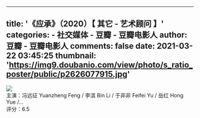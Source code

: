 
---
title: '《应承》（2020）【 其它 - 艺术顾问 】'
categories: 
    - 社交媒体
    - 豆瓣 - 豆瓣电影人
author: 豆瓣 - 豆瓣电影人
comments: false
date: 2021-03-22 03:45:25
thumbnail: 'https://img9.doubanio.com/view/photo/s_ratio_poster/public/p2626077915.jpg'
---

<div>   
<img src="https://img9.doubanio.com/view/photo/s_ratio_poster/public/p2626077915.jpg" referrerpolicy="no-referrer"><br>主演：冯远征 Yuanzheng Feng / 李滨 Bin Li / 于非非 Feifei Yu / 岳红 Hong Yue /...<br>评分：6.5  
</div>
            